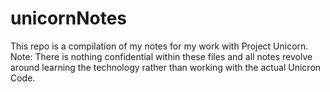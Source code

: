 # unicornNotes
This repo is a compilation of my notes for my work with Project Unicorn. Note: There is nothing confidential within these files and all notes revolve around learning the technology rather than working with the actual Unicron Code.
